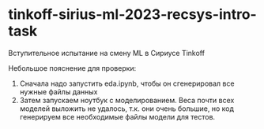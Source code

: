 # tinkoff-sirius-ml-2023-recsys-intro-task
Вступительное испытание на смену ML в Сириусе Tinkoff

Небольшое пояснение для проверки:
1) Сначала надо запустить eda.ipynb, чтобы он сгенерировал все нужные файлы данных
2) Затем запускаем ноутбук с моделированием. Веса почти всех моделей выложить не удалось, т.к. они очень большие, но код генерируем все необходимые файлы модели для тестов.
